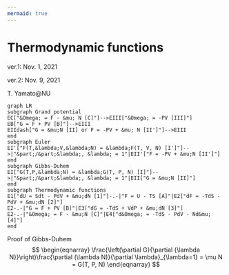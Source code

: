 ```yaml
---
mermaid: true
---
```

# Thermodynamic functions

ver.1: Nov. 1, 2021

ver.2: Nov. 9, 2021

T. Yamato@NU

```mermaid
graph LR
subgraph Grand potential
EC["&Omega; = F - &mu; N [C]"]-->EIII["&Omega; = -PV [III]"]
EB["G = F + PV [B]"]-->EIII
EIIdash["G = &mu;N [II] or F = -PV + &mu; N [II']"]-->EIII
end
subgraph Euler
EI'["F(T,&lambda;V,&lambda;N) = &lambda;F(T, V, N) [I']"]-->|"&part;/&part;&lambda;, &lambda; = 1"|EII'["F = -PV + &mu;N [II']"]
end
subgraph Gibbs-Duhem
EI["G(T,P,&lambda;N) = &lambda;G(T, P, N) [I]"]-->|"&part;/&part;&lambda;, &lambda; = 1"|EII["G = &mu;N [II]"]
end
subgraph Thermodynamic functions
E1["dU = Sdt - PdV + &mu;dN [1]"]-.-|"F = U - TS [A]"|E2["dF = -TdS - PdV + &mu;dN [2]"]
E2-.-|"G = F + PV [B]"|E3["dG = -TdS + VdP + &mu;dN [3]"]
E2-.-|"&Omega; = F - &mu;N [C]"|E4["d&Omega; = -TdS - PdV - Nd&mu; [4]"]
end
```


Proof of Gibbs-Duhem 
$$
\begin{eqnarray}
\frac{\left(\partial G}{\partial {\lambda N}}\right)\frac{\partial (\lambda N)}{\partial \lambda}_{\lambda=1} = \mu N = G(T, P, N)
\end{eqnarray}
$$
